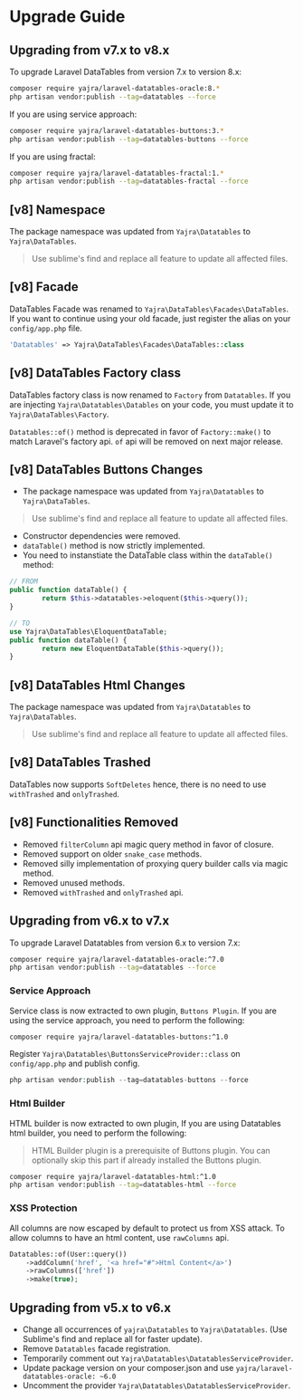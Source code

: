 # Upgrade Guide

<a name="v7-to-v8"></a>
## Upgrading from v7.x to v8.x
To upgrade Laravel DataTables from version 7.x to version 8.x:


```bash
composer require yajra/laravel-datatables-oracle:8.*
php artisan vendor:publish --tag=datatables --force
```

If you are using service approach:
```bash
composer require yajra/laravel-datatables-buttons:3.*
php artisan vendor:publish --tag=datatables-buttons --force
```

If you are using fractal:
```bash
composer require yajra/laravel-datatables-fractal:1.*
php artisan vendor:publish --tag=datatables-fractal --force
```

<a name="namespace"></a>
## [v8] Namespace
The package namespace was updated from `Yajra\Datatables` to `Yajra\DataTables`. 
> Use sublime's find and replace all feature to update all affected files.

<a name="facade"></a>
## [v8] Facade
DataTables Facade was renamed to `Yajra\DataTables\Facades\DataTables`. If you want to continue using your old facade, just register the alias on your `config/app.php` file.

```php
'Datatables' => Yajra\DataTables\Facades\DataTables::class
```

<a name="factory"></a>
## [v8] DataTables Factory class
DataTables factory class is now renamed to `Factory` from `Datatables`. If you are injecting `Yajra\Datatables\Datables` on your code, you must update it to `Yajra\DataTables\Factory`.

`Datatables::of()` method is deprecated in favor of `Factory::make()` to match Laravel's factory api. `of` api will be removed on next major release.

<a name="buttons"></a>
## [v8] DataTables Buttons Changes
- The package namespace was updated from `Yajra\Datatables` to `Yajra\DataTables`. 
> Use sublime's find and replace all feature to update all affected files.
- Constructor dependencies were removed.
- `dataTable()` method is now strictly implemented.
- You need to instanstiate the DataTable class within the `dataTable()` method:
```php
// FROM
public function dataTable() {
		return $this->datatables->eloquent($this->query());
}
```
```php
// TO
use Yajra\DataTables\EloquentDataTable;
public function dataTable() {
		return new EloquentDataTable($this->query());
}
```

<a name="html"></a>
## [v8] DataTables Html Changes
The package namespace was updated from `Yajra\Datatables` to `Yajra\DataTables`. 
> Use sublime's find and replace all feature to update all affected files.

<a name="trashed"></a>
## [v8] DataTables Trashed
DataTables now supports `SoftDeletes` hence, there is no need to use `withTrashed` and `onlyTrashed`.


<a name="removed"></a>
## [v8] Functionalities Removed
- Removed `filterColumn` api magic query method in favor of closure.
- Removed support on older `snake_case` methods.
- Removed silly implementation of proxying query builder calls via magic method. 
- Removed unused methods.
- Removed `withTrashed` and `onlyTrashed` api.

<a name="v6-to-v7"></a>
## Upgrading from v6.x to v7.x
To upgrade Laravel Datatables from version 6.x to version 7.x:

```sh
composer require yajra/laravel-datatables-oracle:^7.0
php artisan vendor:publish --tag=datatables --force
```

### Service Approach
Service class is now extracted to own plugin, `Buttons Plugin`. If you are using the service approach, you need to perform the following:

```sh
composer require yajra/laravel-datatables-buttons:^1.0
```

Register `Yajra\Datatables\ButtonsServiceProvider::class` on `config/app.php` and publish config.


```php
php artisan vendor:publish --tag=datatables-buttons --force
```


### Html Builder
HTML builder is now extracted to own plugin, If you are using Datatables html builder, you need to perform the following:
> HTML Builder plugin is a prerequisite of Buttons plugin. You can optionally skip this part if already installed the Buttons plugin.

```sh
composer require yajra/laravel-datatables-html:^1.0
php artisan vendor:publish --tag=datatables-html --force
```


### XSS Protection
All columns are now escaped by default to protect us from XSS attack. To allow columns to have an html content, use `rawColumns` api.

```php
Datatables::of(User::query())
	->addColumn('href', '<a href="#">Html Content</a>')
	->rawColumns(['href'])
	->make(true);
```

  
<a name="v5-to-v6"></a>
## Upgrading from v5.x to v6.x
- Change all occurrences of `yajra\Datatables` to `Yajra\Datatables`. (Use Sublime's find and replace all for faster update).
- Remove `Datatables` facade registration.
- Temporarily comment out `Yajra\Datatables\DatatablesServiceProvider`.
- Update package version on your composer.json and use `yajra/laravel-datatables-oracle: ~6.0`
- Uncomment the provider `Yajra\Datatables\DatatablesServiceProvider`.
